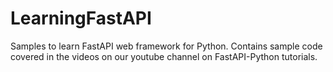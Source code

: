 # LearningFastAPI
Samples to learn FastAPI web framework for Python. Contains sample code covered in the videos on our youtube channel on FastAPI-Python tutorials.
